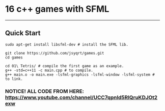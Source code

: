 # 16 c++ games with SFML

---

## Quick Start

```
sudo apt-get install libsfml-dev # install the SFML lib.

git clone https://github.com/jsyqrt/games.git
cd games

cd 01\ Tetris/ # compile the first game as an example.
g++ -std=c++11 -c main.cpp # to compile.
g++ main.o -o main.exe -lsfml-graphics -lsfml-window -lsfml-system # to link.

```
### NOTICE! ALL CODE FROM HERE: https://www.youtube.com/channel/UCC7qpnId5RIQruKDJOt2exw


